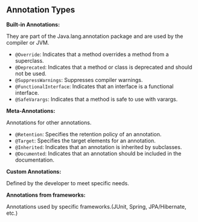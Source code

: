 ## Annotation Types

**Built-in Annotations:**

They are part of the Java.lang.annotation package and are used by the compiler or JVM.

- `@Override`: Indicates that a method overrides a method from a superclass.
- `@Deprecated`: Indicates that a method or class is deprecated and should not be used.
- `@SuppressWarnings`: Suppresses compiler warnings.
- `@FunctionalInterface`: Indicates that an interface is a functional interface.
- `@SafeVarargs`: Indicates that a method is safe to use with varargs.

**Meta-Annotations:**

Annotations for other annotations.

- `@Retention`: Specifies the retention policy of an annotation.
- `@Target`: Specifies the target elements for an annotation.
- `@Inherited`: Indicates that an annotation is inherited by subclasses.
- `@Documented`: Indicates that an annotation should be included in the documentation.

**Custom Annotations:**

Defined by the developer to meet specific needs.

**Annotations from frameworks:**

Annotations used by specific frameworks.(JUnit, Spring, JPA/Hibernate, etc.)
